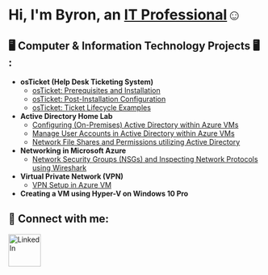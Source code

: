 <h1>Hi, I'm Byron, an <a href="https://www.linkedin.com/in/byron-lacanal-jr/">IT Professional</a>☺</h1>
<h2>🖥️ Computer & Information Technology Projects 🖥️ :</h2>

- <b>osTicket (Help Desk Ticketing System)</b>
  - [osTicket: Prerequisites and Installation](https://github.com/Byron1z/osticket-prereqs-B1z)
  - [osTicket: Post-Installation Configuration](https://github.com/Byron1z/post-install-config-B1z)
  - [osTicket: Ticket Lifecycle Examples](https://github.com/Byron1z/ticket-lifecycle-B1z)
- <b>Active Directory Home Lab</b>
  - [Configuring (On-Premises) Active Directory within Azure VMs](https://github.com/Byron1z/configure-ad-B1z)
  - [Manage User Accounts in Active Directory within Azure VMs](https://github.com/Byron1z/managing-ad-B1z)
  - [Network File Shares and Permissions utilizing Active Directory](https://github.com/Byron1z/network-file-shares-and-permissions-B1z)
- <b>Networking in Microsoft Azure</b>
  - [Network Security Groups (NSGs) and Inspecting Network Protocols using Wireshark](https://github.com/Byron1z/azure-network-protocols-B1z)
- <b>Virtual Private Network (VPN)</b>
  - [VPN Setup in Azure VM](https://github.com/Byron1z/setup-vpn-B1z)
- <b>Creating a VM using Hyper-V on Windows 10 Pro</b>

<h2>🤳 Connect with me:</h2>

[<img align="left" alt="LinkedIn" width="64px" src="https://static.vecteezy.com/system/resources/previews/018/930/587/original/linkedin-logo-linkedin-icon-transparent-free-png.png" />][linkedin] 

[LinkedIn]: https://www.linkedin.com/in/byron-lacanal-jr/

